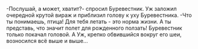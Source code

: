   -Послушай, а может, хватит?- спросил Буревестник.
Уж заложил очередной крутой вираж и приблизил голову к уху Буревестника.
-Что ты понимаешь, птица! Для тебя летать - это норма жизни. А ты представь, что значит полет для рожденного ползать!
Буревестник только покачал головой. А Уж, крепко обвившийся вокруг его шеи, возносился всё выше и выше...    